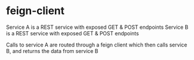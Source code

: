 # feign-client

Service A is a REST service with exposed GET & POST endpoints
Service B is a REST service with exposed GET & POST endpoints

Calls to service A are routed through a feign client which then calls service B, and returns the data from service B
